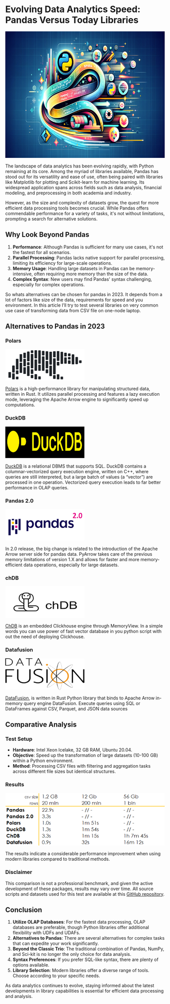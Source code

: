 # Evolving Data Analytics Speed: Pandas Versus Today Libraries

<p align="center">
    <img src="./img/illustration.png" alt="" title="Evolving Data Analytics Speed: Pandas Versus Today Libraries" width="800" height="400"/>
</p>

The landscape of data analytics has been evolving rapidly, with Python remaining at its core. Among the myriad of libraries available, Pandas has stood out for its versatility and ease of use, often being paired with libraries like Matplotlib for plotting and Scikit-learn for machine learning. Its widespread application spans across fields such as data analysis, financial modeling, and preprocessing in both academia and industry.

However, as the size and complexity of datasets grow, the quest for more efficient data processing tools becomes crucial. While Pandas offers commendable performance for a variety of tasks, it's not without limitations, prompting a search for alternative solutions.

## Why Look Beyond Pandas
1. **Performance**: Although Pandas is sufficient for many use cases, it's not the fastest for all scenarios.
2. **Parallel Processing**: Pandas lacks native support for parallel processing, limiting its efficiency for large-scale operations.
3. **Memory Usage**: Handling large datasets in Pandas can be memory-intensive, often requiring more memory than the size of the data.
4. **Complex Syntax**: New users may find Pandas' syntax challenging, especially for complex operations.



So whats alternatives can be chosen for pandas in 2023. It depends from a lot of factors like size of the data, requirements for speed and you environment. In this article I’ll try to test several libraries on very common use case of transforming data from CSV file on one-node laptop.

 
## Alternatives to Pandas in 2023

###  Polars
<img src="./img/polars.png" alt="https://github.com/pola-rs/polars" title="Polars" width="250" height="100"/>

<a href="https://github.com/pola-rs/polars">Polars</a> is a high-performance library for manipulating structured data, written in Rust. It utilizes parallel processing and features a lazy execution mode, leveraging the Apache Arrow engine to significantly speed up computations.  

### DuckDB
<img src="./img/duckdb.png" alt="https://github.com/duckdb/duckdb" title="DuckDB" width="250" height="100"/>

<a href="https://github.com/duckdb/duckdb">DuckDB</a> is a relational DBMS that supports SQL. DuckDB contains a columnar-vectorized query execution engine, written on C++, where queries are still interpreted, but a large batch of values (a “vector”) are processed in one operation. Vectorized query execution leads to far better performance in OLAP queries.

### Pandas 2.0
<img src="./img/pandas20.png" alt="Pandas" title="Pandas 2.0" width="250" height="100"/>

In 2.0 release, the big change is related to the introduction of the Apache Arrow server side for pandas data. PyArrow takes care of the previous memory limitations of version 1.X and allows for faster and more memory-efficient data operations, especially for large datasets.

### chDB
<img src="./img/chdb.png" alt="https://github.com/chdb-io/chdb" title="chDB" width="250" height="100"/>

<a href="https://github.com/chdb-io/chdb">ChDB</a> is an embedded Clickhouse engine through MemoryView. In a simple words you can use power of fast vector database in you python script with out the need of deploying Clickhouse.

### Datafusion
<img src="./img/datafusion.png" alt="https://github.com/apache/arrow-datafusion" title="Datafusion" width="250" height="100"/>

<a href="https://github.com/apache/arrow-datafusion">DataFusion</a>, is written in Rust Python library that binds to Apache Arrow in-memory query engine DataFusion. Execute queries using SQL or DataFrames against CSV, Parquet, and JSON data sources


## Comparative Analysis
### Test Setup
- **Hardware**: Intel Xeon Icelake, 32 GB RAM, Ubuntu 20.04.
- **Objective**: Speed up the transformation of large datasets (10-100 GB) within a Python environment.
- **Method**: Processing CSV files with filtering and aggregation tasks across different file sizes but identical structures.

### Results
![Time to perform task with CSV file](./img/table1.png)

The results indicate a considerable performance improvement when using modern libraries compared to traditional methods.

### Disclaimer

This comparison is not a professional benchmark, and given the active development of these packages, results may vary over time. All source scripts and datasets used for this test are available at this <a href="https://github.com/pzlav/against_pandas">GitHub repository</a>.
 
## Conclusion

1. **Utilize OLAP Databases**: For the fastest data processing, OLAP databases are preferable, though Python libraries offer additional flexibility with UDFs and UDAFs.
2. **Alternatives to Pandas**: There are several alternatives for complex tasks that can expedite your work significantly.
3. **Beyond the Classic Trio**: The traditional combination of Pandas, NumPy, and Sci-kit is no longer the only choice for data analysis.
4. **Syntax Preferences**: If you prefer SQL-like syntax, there are plenty of options available.
5. **Library Selection**: Modern libraries offer a diverse range of tools. Choose according to your specific needs.


As data analytics continues to evolve, staying informed about the latest developments in library capabilities is essential for efficient data processing and analysis.
